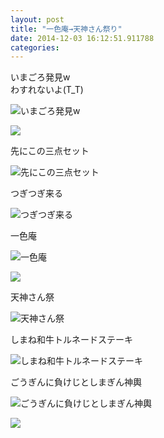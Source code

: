 ```yaml
---
layout: post
title: "一色庵→天神さん祭り"
date: 2014-12-03 16:12:51.911788
categories: 
---
```


いまごろ発見w  
わすれないよ(T_T)

![いまごろ発見w](/assets/images/201407/10546637_660324510718271_348231904_n.jpg)

![](/assets/images/201407/10561182_706669679370194_1633851285_n.jpg)

先にこの三点セット

![先にこの三点セット](/assets/images/201407/10549905_319356288232941_259048569_n.jpg)

つぎつぎ来る

![つぎつぎ来る](/assets/images/201407/10535013_797521446947955_2114838617_n.jpg)

一色庵

![一色庵](/assets/images/201407/917185_1443790555903504_2115564744_n.jpg)

![](/assets/images/201407/10553987_1509130522650537_1793956765_n.jpg)

天神さん祭

![天神さん祭](/assets/images/201407/925572_675937432488465_636146890_n.jpg)

しまね和牛トルネードステーキ

![しまね和牛トルネードステーキ](/assets/images/201407/10570147_671116326300983_1985794251_n.jpg)

ごうぎんに負けじとしまぎん神輿

![ごうぎんに負けじとしまぎん神輿](/assets/images/201407/10560994_1513426925536078_1479188272_n.jpg)

![](/assets/images/201407/926296_603267059795004_1249813470_n.jpg)


